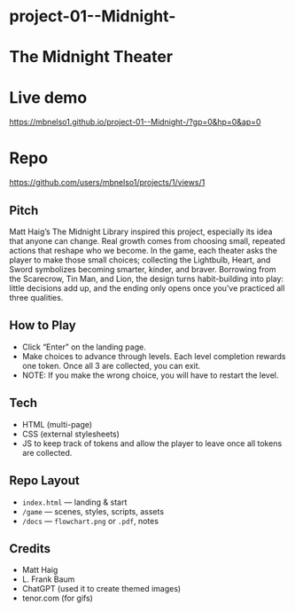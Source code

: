 # project-01--Midnight-
# The Midnight Theater 

# Live demo
https://mbnelso1.github.io/project-01--Midnight-/?gp=0&hp=0&ap=0
# Repo
https://github.com/users/mbnelso1/projects/1/views/1

## Pitch
Matt Haig’s The Midnight Library inspired this project, especially its idea that anyone can change. Real growth comes from choosing small, repeated actions that reshape who we become. In the game, each theater asks the player to make those small choices; collecting the Lightbulb, Heart, and Sword symbolizes becoming smarter, kinder, and braver. Borrowing from the Scarecrow, Tin Man, and Lion, the design turns habit-building into play: little decisions add up, and the ending only opens once you’ve practiced all three qualities. 

## How to Play
- Click “Enter” on the landing page.
- Make choices to advance through levels. Each level completion rewards one token. Once all 3 are collected, you can exit. 
- NOTE: If you make the wrong choice, you will have to restart the level. 

## Tech
- HTML (multi-page)
- CSS (external stylesheets)
- JS to keep track of tokens and allow the player to leave once all tokens are collected. 

## Repo Layout
- `index.html` — landing & start
- `/game` — scenes, styles, scripts, assets
- `/docs` — `flowchart.png` or `.pdf`, notes

## Credits
- Matt Haig
- L. Frank Baum
- ChatGPT (used it to create themed images)
- tenor.com (for gifs)
